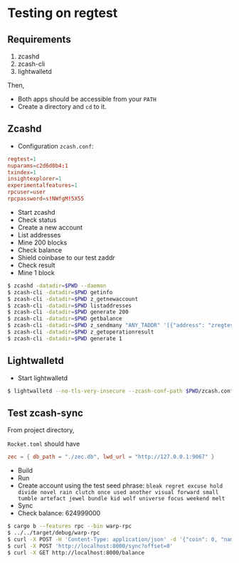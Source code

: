 # Testing on regtest

## Requirements

1. zcashd
2. zcash-cli
3. lightwalletd

Then,
* Both apps should be accessible from your `PATH`
* Create a directory and `cd` to it.

## Zcashd

- Configuration `zcash.conf`:
```toml
regtest=1
nuparams=c2d6d0b4:1
txindex=1
insightexplorer=1
experimentalfeatures=1
rpcuser=user
rpcpassword=s!NWfgM!5X55
```
- Start zcashd
- Check status
- Create a new account
- List addresses
- Mine 200 blocks
- Check balance
- Shield coinbase to our test zaddr
- Check result
- Mine 1 block

```sh
$ zcashd -datadir=$PWD --daemon
$ zcash-cli -datadir=$PWD getinfo
$ zcash-cli -datadir=$PWD z_getnewaccount
$ zcash-cli -datadir=$PWD listaddresses
$ zcash-cli -datadir=$PWD generate 200
$ zcash-cli -datadir=$PWD getbalance
$ zcash-cli -datadir=$PWD z_sendmany "ANY_TADDR" '[{"address": "zregtestsapling1qzy9wafd2axnenul6t6wav76dys6s8uatsq778mpmdvmx4k9myqxsd9m73aqdgc7gwnv53wga4j", "amount": 6.24999}]'
$ zcash-cli -datadir=$PWD z_getoperationresult
$ zcash-cli -datadir=$PWD generate 1
```

## Lightwalletd

- Start lightwalletd

```sh
$ lightwalletd --no-tls-very-insecure --zcash-conf-path $PWD/zcash.conf --data-dir . --log-file /dev/stdout
```

## Test zcash-sync

From project directory,

`Rocket.toml` should have

```toml
zec = { db_path = "./zec.db", lwd_url = "http://127.0.0.1:9067" }
```

- Build
- Run
- Create account using the test seed phrase: `bleak regret excuse hold divide novel rain clutch once used another visual forward small tumble artefact jewel bundle kid wolf universe focus weekend melt`
- Sync
- Check balance: 624999000

```sh
$ cargo b --features rpc --bin warp-rpc
$ ../../target/debug/warp-rpc 
$ curl -X POST -H 'Content-Type: application/json' -d '{"coin": 0, "name": "test", "key": "bleak regret excuse hold divide novel rain clutch once used another visual forward small tumble artefact jewel bundle kid wolf universe focus weekend melt"}' http://localhost:8000/new_account
$ curl -X POST 'http://localhost:8000/sync?offset=0'
$ curl -X GET http://localhost:8000/balance
```
